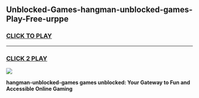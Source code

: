 
## Unblocked-Games-hangman-unblocked-games-Play-Free-urppe
<h3>
<a href="https://premium76.site?title=hangman-unblocked-games&ref=10A">CLICK TO PLAY</a></h3>
<hr>

<h3>
<a href="https://premium76.site?title=hangman-unblocked-games&ref=10A">CLICK 2 PLAY</a>
  
</h3>

<a href="https://premium76.site?title=hangman-unblocked-games&ref=10A"><img src="https://clearcache.store/games.png"></a>


**hangman-unblocked-games games unblocked: Your Gateway to Fun and Accessible Online Gaming**
